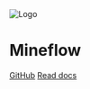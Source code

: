 <img src="https://raw.githubusercontent.com/aieuo/Mineflow/master/icon.png" style="max-width: 120px" alt="Logo">

# Mineflow

[GitHub](https://github.com/aieuo/Mineflow/)
<a href="/eng/#/README">Read docs</a>
